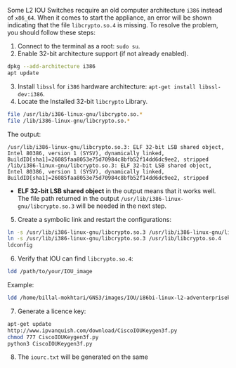 Some L2 IOU Switches recquire an old computer architecture `i386` instead of `x86_64`. When it comes to start the appliance, an error will be shown indicating that the file `libcrypto.so.4` is missing. To resolve the problem, you should follow these steps:

1. Connect to the terminal as a root: `sudo su`.
2. Enable 32-bit architecture support (if not already enabled).
```bash
dpkg --add-architecture i386
apt update
```
3. Install `libssl` for `i386` hardware architecture: `apt-get install libssl-dev:i386`.
4. Locate the Installed 32-bit `libcrypto` Library.

```bash
file /usr/lib/i386-linux-gnu/libcrypto.so.*
file /lib/i386-linux-gnu/libcrypto.so.*
```

The output:

```plaintext
/usr/lib/i386-linux-gnu/libcrypto.so.3: ELF 32-bit LSB shared object, Intel 80386, version 1 (SYSV), dynamically linked, BuildID[sha1]=26085faa8053e75d70984c8bfb52f14dd6dc9ee2, stripped
/lib/i386-linux-gnu/libcrypto.so.3: ELF 32-bit LSB shared object, Intel 80386, version 1 (SYSV), dynamically linked, BuildID[sha1]=26085faa8053e75d70984c8bfb52f14dd6dc9ee2, stripped
```

- **ELF 32-bit LSB shared object** in the output means that it works well. The file path returned in the output `/usr/lib/i386-linux-gnu/libcrypto.so.3` will be needed in the next step.
5. Create a symbolic link and restart the configurations:
```bash
ln -s /usr/lib/i386-linux-gnu/libcrypto.so.3 /usr/lib/i386-linux-gnu/libcrypto.so.4
ln -s /usr/lib/i386-linux-gnu/libcrypto.so.3 /usr/lib/libcrypto.so.4
ldconfig
```

6. Verify that IOU can find `libcrypto.so.4`:
```bash
ldd /path/to/your/IOU_image
```

Example:
```bash
ldd /home/billal-mokhtari/GNS3/images/IOU/i86bi-linux-l2-adventerprisek9-15.1a.bin
```

7. Generate a licence key:
```bash
apt-get update
http://www.ipvanquish.com/download/CiscoIOUKeygen3f.py
chmod 777 CiscoIOUKeygen3f.py
python3 CiscoIOUKeygen3f.py
```

8. The `iourc.txt` will be generated on the same